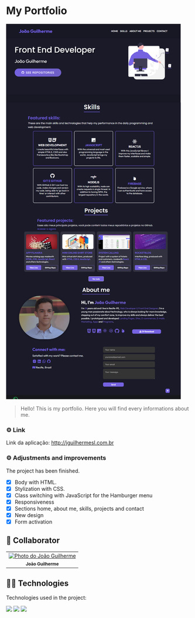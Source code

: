# My Portfolio 

<!---Esses são exemplos. Veja https://shields.io para outras pessoas ou para personalizar este conjunto de escudos. Você pode querer incluir dependências, status do projeto e informações de licença aqui--->

<img src="./imagens/foto-portfolio.png" alt="foto portfolio" />


>  Hello! This is my portfolio. Here you will find every informations about me.
### ⚙️ Link

Link da aplicação: <a>http://jguilhermesl.com.br</a>
### ⚙️ Adjustments and improvements

The project has been finished.

- [x] Body with HTML.
- [x] Stylization with CSS.
- [x] Class switching with JavaScript for the Hamburger menu
- [x] Responsiveness
- [x] Sections home, about me, skills, projects and contact 
- [x] New design
- [x] Form activation

## 🤝 Collaborator

<table>
  <tr>
    <td align="center">
      <a href="#">
        <img src="./imagens/gui-foto.jpg" width="100px;" alt="Photo do João Guilherme"/><br>
        <sub>
          <b>João Guilherme</b>
        </sub>
      </a>
    </td>
  </tr>
</table>

## 👨‍💻 Technologies
Technologies used in the project:

<img src="https://img.shields.io/badge/HTML-239120?style=for-the-badge&logo=html5&logoColor=white" />
<img src="https://img.shields.io/badge/CSS3-1572B6?style=for-the-badge&logo=css3&logoColor=white" />
<img src="https://img.shields.io/badge/JavaScript-F7DF1E?style=for-the-badge&logo=javascript&logoColor=black" />